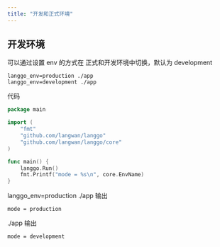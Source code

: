```yaml
---
title: "开发和正式环境"
---
```


## 开发环境

可以通过设置 env 的方式在 正式和开发环境中切换，默认为 development
```
langgo_env=production ./app
langgo_env=development ./app
```

代码

```go
package main

import (
	"fmt"
	"github.com/langwan/langgo"
	"github.com/langwan/langgo/core"
)

func main() {
	langgo.Run()
	fmt.Printf("mode = %s\n", core.EnvName)
}
```

langgo_env=production ./app 输出

```
mode = production
```


./app 输出

```
mode = development
```